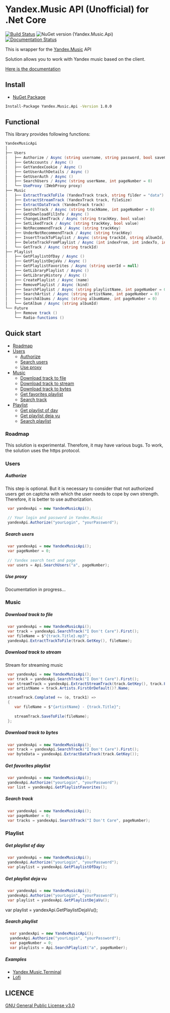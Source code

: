 Yandex.Music API (Unofficial) for .Net Core
====

[![Build Status](https://travis-ci.com/Winster332/Yandex.Music.Api.svg?branch=master)](https://travis-ci.com/Winster332/Yandex.Music.Api)
![NuGet version (Yandex.Music.Api)](https://img.shields.io/nuget/v/Yandex.Music.Api.svg?style=flat-square)
[![Documentation Status](https://readthedocs.org/projects/yandexmusicapi/badge/?version=latest)](https://yandexmusicapi.readthedocs.io/en/latest/?badge=latest)

This is wrapper for the [Yandex.Music](http://music.yandex.ru/) API

Solution allows you to work with Yandex music based on the client.

[Here is the documentation](https://readthedocs.org/projects/yandexmusicapi/)

 Install
-------

- [NuGet Package](https://www.nuget.org/packages/Yandex.Music.Api/1.0.0)

```bash
Install-Package Yandex.Music.Api -Version 1.0.0
```

Functional
-------

This library provides following functions:

```C#
YandexMusicApi
│
├── Users
│   ├── Authorize / Async (string username, string password, bool saveCache)
│   ├── GetAccounts / Async ()
│   ├── GetYandexCookie / Async ()
│   ├── GetUserAuthDetails / Async ()
│   ├── GetUserAuth / Async ()
│   ├── SearchUsers / Async (string userName, int pageNumber = 0)
│   └── UseProxy (IWebProxy proxy)
├── Music
│   ├── ExtractTrackToFile (YandexTrack track, string filder = "data")
│   ├── ExtractStreamTrack (YandexTrack track, fileSize)
│   ├── ExtractDataTrack (YandexTrack track)
│   ├── SearchTrack / Async (string trackName, int pageNumber = 0)
│   ├── GetDownloadFilInfo / Async ()
│   ├── ChangeLikedTrack / Async (string trackKey, bool value)
│   ├── SetLikedTrack / Async (string trackKey, bool value)
│   ├── NotRecommendTrack / Async (string trackKey)
│   ├── UnderNotRecommendTrack / Async (string trackKey)
│   ├── InsertTrackToPlaylist / Async (string trackId, string albumId, string playListKind)
│   ├── DeleteTrackFromPlaylist / Async (int indexFrom, int indexTo, int playlistRevision, string playListKind)
│   └── GetTrack / Async (string trackId)
├── Playlist
│   ├── GetPlaylistOfDay / Async ()
│   ├── GetPlaylistDejaVu / Async ()
│   ├── GetPlaylistFavorites / Async (string userId = null)
│   ├── GetLibraryPlaylist / Async ()
│   ├── GetLibraryHistory / Async ()
│   ├── CreatePlaylist / Async (name)
│   ├── RemovePlaylist / Async (kind)
│   ├── SearchPlaylist / Async (string playlistName, int pageNumber = 0)
│   ├── SearchArtist / Async (string artistName, int pageNumber = 0)
│   ├── SearchAlbums / Async (string albumName, int pageNumber = 0)
│   └── GetAlbum / Async (string albumId)
└── Future
    ├── Remove track ()
    └── Radio-functions ()
```

Quick start
-------
* [Roadmap](https://github.com/Winster332/Yandex.Music.Api/#roadmap)
* [Users](https://github.com/Winster332/Yandex.Music.Api#users)
	* [Authorize](https://github.com/Winster332/Yandex.Music.Api#authorize)
	* [Search users](https://github.com/Winster332/Yandex.Music.Api#search-users)
	* [Use proxy](https://github.com/Winster332/Yandex.Music.Api#use-proxy)
* [Music](https://github.com/Winster332/Yandex.Music.Api#download-track)
	* [Download track to file](https://github.com/Winster332/Yandex.Music.Api#download-to-file)
	* [Download track to stream](https://github.com/Winster332/Yandex.Music.Api#download-to-stream)
	* [Download track to bytes](https://github.com/Winster332/Yandex.Music.Api#download-to-bytes)
	* [Get favorites playlist](https://github.com/Winster332/Yandex.Music.Api#get-favorites-playlist)
	* [Search track](https://github.com/Winster332/Yandex.Music.Api#search-track)
* [Playlist](https://github.com/Winster332/Yandex.Music.Api#playlist)
	* [Get playlist of day](https://github.com/Winster332/Yandex.Music.Api#get-playlist-of-day)
	* [Get playlist deja vu](https://github.com/Winster332/Yandex.Music.Api#get-playlist-deja-vu)
	* [Search playlist](https://github.com/Winster332/Yandex.Music.Api#search-playlist)
	
### Roadmap

This solution is experimental. Therefore, it may have various bugs. To work, the solution uses the https protocol.

### Users

##### Authorize

This step is optional. But it is necessary to consider that not authorized users get on captcha with which the user needs to cope by own strength. Therefore, it is better to use authorization.

```C#
 var yandexApi = new YandexMusicApi();
 
 // Your login and password in Yandex.Music
 yandexApi.Authorize("yourLogin", "yourPassword");
```

##### Search users

```C#
 var yandexApi = new YandexMusicApi();
 var pageNumber = 0;
 
 // Yandex search text and page
 var users = Api.SearchUsers("a", pageNumber);
```

##### Use proxy

Documentation in progress...

### Music

##### Download track to file

```C#
 var yandexApi = new YandexMusicApi();
 var track = yandexApi.SearchTrack("I Don't Care").First();
 var fileName = $"{track.Title}.mp3";
 yandexApi.ExtractTrackToFile(track.GetKey(), fileName);
```

##### Download track to stream

Stream for streaming music

```C#
 var yandexApi = new YandexMusicApi();
 var track = yandexApi.SearchTrack("I Don't Care").First();
 var streamTrack = yandexApi.ExtractStreamTrack(track.GetKey(), track.FileSize);
 var artistName = track.Artists.FirstOrDefault()?.Name;

 streamTrack.Complated += (o, track1) =>
 {
    var fileName = $"{artistName} - {track.Title}";
    
    streamTrack.SaveToFile(fileName);
 };
```

##### Download track to bytes

```C#
 var yandexApi = new YandexMusicApi();
 var track = yandexApi.SearchTrack("I Don't Care").First();
 var byteData = yandexApi.ExtractDataTrack(track.GetKey());
```

##### Get favorites playlist

```C#
 var yandexApi = new YandexMusicApi();
 yandexApi.Authorize("yourLogin", "yourPassword");
 var list = yandexApi.GetPlaylistFavorites();
```

##### Search track

```C#
 var yandexApi = new YandexMusicApi();
 var pageNumber = 0;
 var tracks = yandexApi.SearchTrack("I Don't Care", pageNumber);
```

### Playlist

##### Get playlist of day

```C#
 var yandexApi = new YandexMusicApi();
 yandexApi.Authorize("yourLogin", "yourPassword");
 var playlist = yandexApi.GetPlaylistOfDay();
```

##### Get playlist deja vu

```C#
 var yandexApi = new YandexMusicApi();
 yandexApi.Authorize("yourLogin", "yourPassword");
 var playlist = yandexApi.GetPlaylistDejaVu();
```
var playlist = yandexApi.GetPlaylistDejaVu();

##### Search playlist

```C#
  var yandexApi = new YandexMusicApi();
  yandexApi.Authorize("yourLogin", "yourPassword");
  var pageNumber = 0;
  var playlists = Api.SearchPlaylist("a", pageNumber);
```

##### Examples

- [Yandex.Music.Terminal](https://github.com/Winster332/Yandex.Music.Terminal)
- [Lofi](https://github.com/Winster332/Lofi)

LICENCE
-------
[GNU General Public License v3.0](https://github.com/Winster332/Yandex.Music.Api/blob/master/LICENSE)
